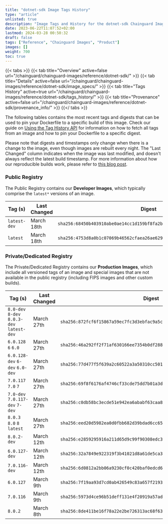 ```yaml
---
title: "dotnet-sdk Image Tags History"
type: "article"
unlisted: true
description: "Image Tags and History for the dotnet-sdk Chainguard Image"
date: 2023-06-22T11:07:52+02:00
lastmod: 2024-03-28 00:50:32
draft: false
tags: ["Reference", "Chainguard Images", "Product"]
images: []
weight: 700
toc: true
---
```


{{< tabs >}}
{{< tab title="Overview" active=false url="/chainguard/chainguard-images/reference/dotnet-sdk/" >}}
{{< tab title="Details" active=false url="/chainguard/chainguard-images/reference/dotnet-sdk/image_specs/" >}}
{{< tab title="Tags History" active=true url="/chainguard/chainguard-images/reference/dotnet-sdk/tags_history/" >}}
{{< tab title="Provenance" active=false url="/chainguard/chainguard-images/reference/dotnet-sdk/provenance_info/" >}}
{{</ tabs >}}

The following tables contains the most recent tags and digests that can be used to pin your Dockerfile to a specific build of this image. Check our guide on [Using the Tag History API](/chainguard/chainguard-images/using-the-tag-history-api/) for information on how to fetch all tags from an image and how to pin your Dockerfile to a specific digest.

Please note that digests and timestamps only change when there is a change to the image, even though images are rebuilt every night. The "Last Changed" column indicates when the image was last modified, and doesn't always reflect the latest build timestamp. For more information about how our reproducible builds work, please refer to [this blog post](https://www.chainguard.dev/unchained/reproducing-chainguards-reproducible-image-builds).

### Public Registry
The Public Registry contains our **Developer Images**, which typically comprise the `latest*` versions of an image.

| Tag (s)       | Last Changed | Digest                                                                    |
|---------------|--------------|---------------------------------------------------------------------------|
|  `latest-dev` | March 18th   | `sha256:68450b403910abe0ae14cc1d159bf8fa2bd42a3fecdc1e95dcd57a2e9e56d298` |
|  `latest`     | March 18th   | `sha256:4753d8a0b1c07069b46562cfaea26ae6295f923a6e26832b7a169d5a6ce03b16` |


### Private/Dedicated Registry
The Private/Dedicated Registry contains our **Production Images**, which include all versioned tags of an image and special images that are not available in the public registry (including FIPS images and other custom builds).

| Tag (s)                                     | Last Changed | Digest                                                                    |
|---------------------------------------------|--------------|---------------------------------------------------------------------------|
|  `8.0-dev` `8-dev` `8.0.3-dev` `latest-dev` | March 27th   | `sha256:872fcf6f15867a59ec7fc3d3ebfac9a5cb9e33369d4dab617433e5189f3b8bf5` |
|  `6.0.128` `6` `6.0`                        | March 27th   | `sha256:46a292ff2f71af630166ee7354b0df2885b5345a40fe16a39f0f8064472450dc` |
|  `6.0.128-dev` `6-dev` `6.0-dev`            | March 27th   | `sha256:77d477f5f639a2c60522a3a50310cc501e5af206bbbda65e7ebe3101e8807cb3` |
|  `7.0.117` `7.0` `7`                        | March 27th   | `sha256:69f8f6176af4746cf33cde75dd7b01a3d6da3e90711ebd47c2729dc263c505c2` |
|  `7.0-dev` `7.0.117-dev` `7-dev`            | March 27th   | `sha256:c0db58bc3ecde51e942ea6ababf63caa8cc8768bbd1a19e25aa06ea37c5abc8c` |
|  `8.0.3` `8.0` `8` `latest`                 | March 27th   | `sha256:eed20d5982ea0d0fbb682d39bdad6cc65f9c29874b4e702413e626e316101902` |
|  `8.0.2-dev`                                | March 12th   | `sha256:e2859295916a211d65d9c99f90308edc3f7e58fb74d8bdc8068a33c1858a4643` |
|  `6.0.127-dev`                              | March 12th   | `sha256:32a7849e922319f3b41021d8a61de5ca3ea1e9a94514a4e2101ef8a114eb0f59` |
|  `7.0.116-dev`                              | March 12th   | `sha256:6d0812a2bb06a9230cf0c420baf0edcd60e5c6e3b7294efcd8c3013f2a1e05fd` |
|  `6.0.127`                                  | March 9th    | `sha256:7f19aa93d7cd0ab426549c83a657f21937fef8a09a7617f1891a9f0d16bbb9a6` |
|  `7.0.116`                                  | March 9th    | `sha256:5973d4ce96b51deff131e4f20919a57ad7e47324b3f17a4e9c02915c92e611db` |
|  `8.0.2`                                    | March 8th    | `sha256:8de411be16f78a22e2be726313ac68f635b827a007ac86804dec90f90e29b2e0` |


